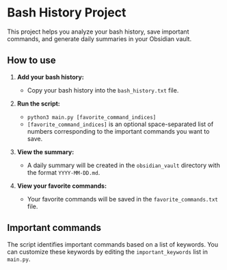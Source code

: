# Bash History Project

This project helps you analyze your bash history, save important commands, and generate daily summaries in your Obsidian vault.

## How to use

1.  **Add your bash history:**
    -   Copy your bash history into the `bash_history.txt` file.

2.  **Run the script:**
    -   `python3 main.py [favorite_command_indices]`
    -   `[favorite_command_indices]` is an optional space-separated list of numbers corresponding to the important commands you want to save.

3.  **View the summary:**
    -   A daily summary will be created in the `obsidian_vault` directory with the format `YYYY-MM-DD.md`.

4.  **View your favorite commands:**
    -   Your favorite commands will be saved in the `favorite_commands.txt` file.

## Important commands

The script identifies important commands based on a list of keywords. You can customize these keywords by editing the `important_keywords` list in `main.py`.